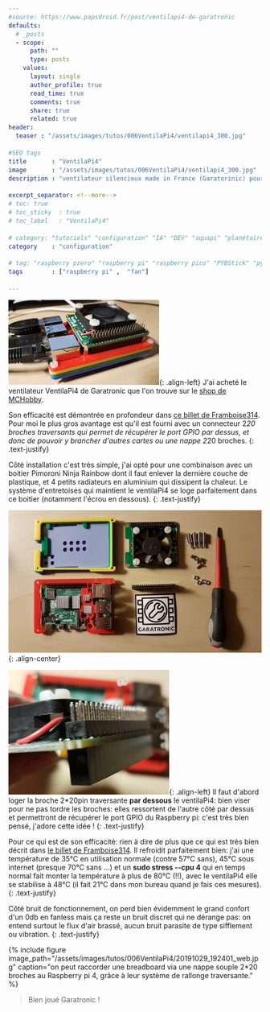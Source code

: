 ```yaml
---
#source: https://www.papsdroid.fr/post/ventilapi4-de-garatronic
defaults:
  # _posts
  - scope:
      path: ""
      type: posts
    values:
      layout: single
      author_profile: true
      read_time: true
      comments: true
      share: true
      related: true
header: 
  teaser : "/assets/images/tutos/006VentilaPi4/ventilapi4_300.jpg"

#SEO tags
title       : "VentilaPi4"
image       : "/assets/images/tutos/006VentilaPi4/ventilapi4_300.jpg"
description : "ventilateur silencieux made in France (Garatorinic) pour Raspberry pi 4"

excerpt_separator: <!--more-->
# toc: true
# toc_sticky  : true
# toc_label   : "VentilaPi4"

# category: "tutoriels" "configuration" "IA" "DEV" "aquapi" "planétaire" 
category    : "configuration" 

# tag: "raspberry pzero" "raspberry pi" "raspberry pico" "PYBStick" "python3" "micro-pyhton" "électronique"
tags        : ["raspberry pi" ,  "fan"]

---
```

![SysdroidHAT](/assets/images/tutos/006VentilaPi4/ventilapi4_300.jpg){: .align-left} 
J'ai acheté le ventilateur VentilaPi4 de Garatronic que l'on trouve sur le [shop de MCHobby](https://shop.mchobby.be/fr/). 
<!--more-->
Son efficacité est démontrée en profondeur dans [ce billet de Framboise314](https://www.framboise314.fr/refroidir-en-silence-le-raspberry-pi-4-avec-ventilapi4-de-garatronic/). Pour moi le plus gros avantage est qu'il est fourni avec un connecteur 2*20 broches traversants qui permet de récupérer le port GPIO par dessus, et donc de pouvoir y brancher d'autres cartes ou une nappe 2*20 broches.
{: .text-justify}

Côté installation c'est très simple, j'ai opté pour une combinaison avec un boitier Pimoroni Ninja Rainbow dont il faut enlever la dernière couche de plastique, et 4 petits radiateurs en aluminium qui dissipent la chaleur. Le système d'entretoises qui maintient le ventilaPi4 se loge parfaitement dans ce boitier (notamment l'écrou en dessous).
{: .text-justify}

![SysdroidHAT](/assets/images/tutos/006VentilaPi4/20191029_184612_web.jpg){: .align-center}

![SysdroidHAT](/assets/images/tutos/006VentilaPi4/20191029_185333_web.jpg){: .align-left} 
Il faut d'abord loger la broche 2*20pin traversante **par dessous** le ventilaPi4: bien viser pour ne pas tordre les broches: elles ressortent de l'autre côté par dessus et permettront de récupérer le port GPIO du Raspberry pi: c'est très bien pensé, j'adore cette idée !
{: .text-justify}

Pour ce qui est de son efficacité: rien à dire de plus que ce qui est très bien décrit dans [le billet de Framboise314](https://www.framboise314.fr/refroidir-en-silence-le-raspberry-pi-4-avec-ventilapi4-de-garatronic/). Il refroidit parfaitement bien: j'ai une température de 35°C en utilisation normale (contre 57°C sans), 45°C sous internet (presque 70°C sans ...) et un **sudo stress --cpu 4** qui en temps normal fait monter la température à plus de 80°C (!!), avec le ventilaPi4 elle se stabilise à 48°C (il fait 21°C dans mon bureau quand je fais ces mesures).
{: .text-justify}

Côté bruit de fonctionnement, on perd bien évidemment le grand confort d'un 0db en fanless mais ça reste un bruit discret qui ne dérange pas: on entend surtout le flux d'air brassé, aucun bruit parasite de type sifflement ou vibration.
{: .text-justify}

{% include figure image_path="/assets/images/tutos/006VentilaPi4/20191029_192401_web.jpg" caption="on peut raccorder une breadboard via une nappe souple 2*20 broches au Raspberry pi 4, grâce à leur système de rallonge traversante." %}

> Bien joué Garatronic !